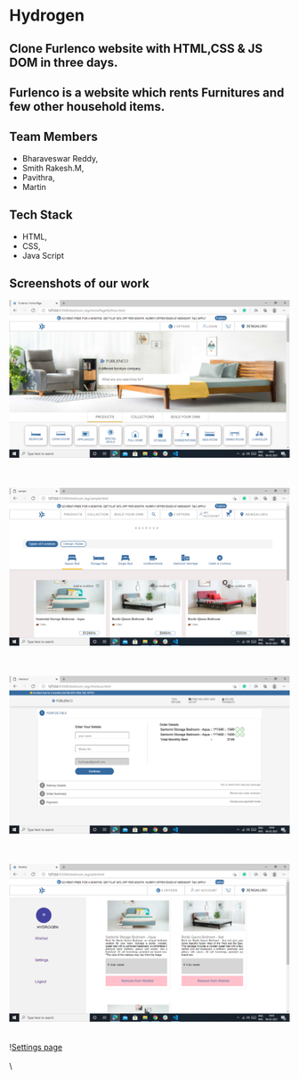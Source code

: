 # Hydrogen

## Clone Furlenco website with HTML,CSS & JS DOM in three days.

## Furlenco is a website which rents Furnitures and few other household items.

## Team Members

* Bharaveswar Reddy,
* Smith Rakesh.M,
* Pavithra,
* Martin

## Tech Stack

* HTML,
* CSS,
* Java Script



## Screenshots of our work
![Landing page](projectImages/landing%20page.png)
\
\
\
\
![Main_page](projectImages/main%20page.png)
\
\
\
\
![Checkout page](projectImages/checkout%20page.png)
\
\
\
\
![Wishlist page](projectImages/wishlist%20page.png)
\
\
\
\![Settings page](projectImages/settings%20page.png)
\
\
\

